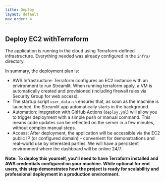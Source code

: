 ```yaml
---
title: Deploy
layout: default
nav_order: 4
---
```

 
<h2> Deploy EC2 withTerraform </h2>

The application is running in the cloud using Terraform-defined infrastructure. Everything needed was already configured in the `infra/` directory.

In summary, the deployment plan is:

<ul>
    <li> AWS Infrastructure: Terraform configures an EC2 instance with an environment to run Streamlit. When running terraform apply, a VM is automatically created and provisioned (including firewall rules via Security Group for web access).</li>
    <li>The startup script <code>user_data.sh</code> ensures that, as soon as the machine is launched, the Streamlit app automatically starts in the background.</li>
    <li>Automation: Integration with GitHub Actions (<code>deploy.yml</code>) will allow you to trigger deployment with a simple push or manual command. This means code updates can be reflected on the server in a few minutes, without complex manual steps.</li>
    <li>Access: After deployment, the application will be accessible via the EC2 public IP (or configured domain) – convenient for demonstrations and real-world use by interested parties. We will have a persistent environment where the dashboard will be online 24/7.</li>
</ul>

<strong>Note: To deploy this yourself, you'll need to have Terraform installed and AWS credentials configured on your machine. While optional for end users, this step demonstrates how the project is ready for scalability and professional deployment in a production environment.</strong>